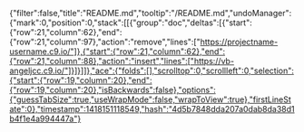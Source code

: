 {"filter":false,"title":"README.md","tooltip":"/README.md","undoManager":{"mark":0,"position":0,"stack":[[{"group":"doc","deltas":[{"start":{"row":21,"column":62},"end":{"row":21,"column":97},"action":"remove","lines":["https://projectname-username.c9.io/"]},{"start":{"row":21,"column":62},"end":{"row":21,"column":88},"action":"insert","lines":["https://vb-angeljcc.c9.io/"]}]}]]},"ace":{"folds":[],"scrolltop":0,"scrollleft":0,"selection":{"start":{"row":19,"column":20},"end":{"row":19,"column":20},"isBackwards":false},"options":{"guessTabSize":true,"useWrapMode":false,"wrapToView":true},"firstLineState":0},"timestamp":1418151118549,"hash":"4d5b7848dda207a0dab8da38d1b4f1e4a994447a"}